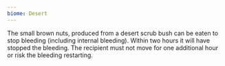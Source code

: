 ```yaml
---
biome: Desert
---
```

The small brown nuts, produced from a desert scrub bush can be eaten to stop bleeding (including internal bleeding). Within two hours it will have stopped the bleeding. The recipient must not move for one additional hour or risk the bleeding restarting. 

